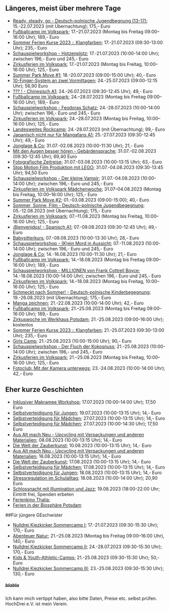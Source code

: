 ## Längeres, meist über mehrere Tage
 * [Ready, steady, go - Deutsch-polnische Jugendbegnung (13-17)](https://hochdrei.org/index.php?article_id=38&clang=0&seminar_id=557); 15.-22.07.2023 (mit Übernachtung); 175,- Euro 
 * [Fußballcamp im Volkspark](https://volkspark-potsdam.de/feriencamps/fussballcamps/); 17.–21.07.2023 (Montag bis Freitag 09:00–16:00 Uhr); 189,- Euro
 * [Sommer Ferien Kurse 2023 :: Klangfarben](https://www.kunstgriff23.de/2023/04/05/sommer-ferien-kurs-2021/); 17.-21.07.2023 (09:30-13:00 Uhr); 235,- Euro
 * [Schauspielworkshop - Hotzenplotz](https://www.activityschauspielschule.de/workshops/schauspielworkshop-sommerferien-2023-ab-10-jahren/); 17.-21.07.2023 (10:00-14:00 Uhr); zwischen 196,- Euro und 245,- Euro 
 * [Zirkusferien im Volkspark](https://volkspark-potsdam.de/feriencamps/circus-montelino-ferienwochen/); 17.–21.07.2023 (Montag bis Freitag, 10:00–16:00 Uhr); 125,- Euro
 * [Summer Park Move #1](https://lindenpark.de/events/summer-park-move-1/); 18.-20.07.2023 (09:00-15:00 Uhr); 40,- Euro
 * [10-Finger-System an zwei Vormittagen](https://vhs.potsdam.de/programm/junge-vhs/kw/bereich/kursdetails/kurs/S23-5D220J/kursname/10-Finger-System%20an%20zwei%20Vormittagen/kategorie-id/229/#inhalt); 24.-25.07.2023 (09:00-12:15 Uhr); 56,90 Euro
 * [??? ! - Chinesisch A1](https://vhs.potsdam.de/programm/junge-vhs/kw/bereich/kursdetails/kurs/S23-4M301J/kursname/-%20Chinesisch%20A1/kategorie-id/229/#inhalt); 24.-26.07.2023 (09:30-12:45 Uhr); 49,- Euro
 * [Fußballcamp im Volkspark](https://volkspark-potsdam.de/feriencamps/fussballcamps/); 24.–28.07.2023 (Montag bis Freitag 09:00–16:00 Uhr); 189,- Euro
 * [Schauspielworkshop - Feodoras Schatz](https://www.activityschauspielschule.de/workshops/schauspielworkshop-sommerferien-2023-ab-10-jahren-2/); 24.-28.07.2023 (10:00-14:00 Uhr); zwischen 196,- Euro und 245,- Euro
 * [Zirkusferien im Volkspark](https://volkspark-potsdam.de/feriencamps/circus-montelino-ferienwochen/); 24.–28.07.2023 (Montag bis Freitag, 10:00–16:00 Uhr); 125,- Euro
 * [Landesweites Rockcamp](https://lindenpark.de/events/landesweites-rockcamp-2023/); 24.-28.07.2023 (mit Übernachtung); 99,- Euro
 * [Japanisch nicht nur für Mangafans A1](https://vhs.potsdam.de/programm/junge-vhs/kw/bereich/kursdetails/kurs/S23-4M110J/kursname/Japanisch%20nicht%20nur%20fuer%20Mangafans%20A1/kategorie-id/229/#inhalt); 25.-27.07.2023 (09:30-12:45 Uhr); 49,- Euro
 * [Jonglage & Co](https://vhs.potsdam.de/programm/junge-vhs/kw/bereich/kursdetails/kurs/S23-3B005J/kursname/Jonglage%20Co/kategorie-id/229/#inhalt); 31.07.-02.08.2023 (10:00-11:30 Uhr); 21,- Euro
 * [Mit den Augen besser hören - Gebärdensprache](https://vhs.potsdam.de/programm/junge-vhs/kw/bereich/kursdetails/kurs/S23-4Q101J/kursname/Mit%20den%20Augen%20besser%20hoeren%20-%20Gebaerdensprache/kategorie-id/229/#inhalt); 31.07.-02.08.2023 (09:30-12:45 Uhr); 69,40 Euro
 * [Fotografische Zeitreise](https://vhs.potsdam.de/programm/junge-vhs/kw/bereich/kursdetails/kurs/S23-2H110J/kursname/Fotografische%20Zeitreise/kategorie-id/229/#inhalt); 31.07.-03.08.2023 (10:00-13:15 Uhr); 63,- Euro
 * [Stop Motion Film Produktion mit LEGO](https://vhs.potsdam.de/programm/junge-vhs/kw/bereich/kursdetails/kurs/S23-5D225J/kursname/Stop%20Motion%20Film%20Produktion%20mit%20LEGO/kategorie-id/229/#inhalt); 31.07.-04.08.2023 (09:30-13:45 Uhr); 94,50 Euro
 * [Schauspielworkshop - Der kleine Vampir](https://www.activityschauspielschule.de/workshops/schauspielworkshop-sommerferien-2023-ab-10-jahren-3/); 31.07.-04.08.2023 (10:00-14:00 Uhr); zwischen 196,- Euro und 245,- Euro
 * [Zirkusferien im Volkspark Mädchenwoche](https://volkspark-potsdam.de/feriencamps/circus-montelino-ferienwochen/); 31.07–04.08.2023 (Montag bis Freitag, 10:00–16:00 Uhr); 125,- Euro
 * [Summer Park Move #2](https://lindenpark.de/events/summer-park-move-2/); 01.-03.08.2023 (09:00-15:00); 40,- Euro
 * [Sommer, Sonne, Film - Deutsch-polnische Jugendbegegnung](https://hochdrei.org/index.php?article_id=38&clang=0&seminar_id=570); 05.-12.08.2023 (mit Übernachtung); 175,- Euro
 * [Zirkusferien im Volkspark](https://volkspark-potsdam.de/feriencamps/circus-montelino-ferienwochen/); 07.–11.08.2023 (Montag bis Freitag, 10:00–16:00 Uhr); 125,- Euro
 * [¡Bienvenidos! - Spanisch A1](https://vhs.potsdam.de/programm/junge-vhs/kw/bereich/kursdetails/kurs/S23-4D165J/kursname/Bienvenidos%20-%20Spanisch%20A1/kategorie-id/229/#inhalt); 07.-09.08.2023 (09:30-12:45 Uhr); 49,- Euro
 * [Babysitterkurs](https://vhs.potsdam.de/programm/junge-vhs/kw/bereich/kursdetails/kurs/S23-1H105J/kursname/Babysitterkurs/kategorie-id/229/#inhalt); 07.-08.08.2023 (10:00-13:30 Uhr); 28,- Euro
 * [Schauspielworkshop - (K)ein Mord in Aussicht](https://www.activityschauspielschule.de/workshops/schauspielworkshop-sommerferien-2023-ab-10-jahren-5/); 07.-11.08.2023 (10:00-14:00 Uhr); zwischen 196,- Euro und 245,- Euro
 * [Jonglage & Co](https://vhs.potsdam.de/programm/junge-vhs/kw/bereich/kursdetails/kurs/S23-3B010J/kursname/Jonglage%20Co/kategorie-id/229#inhalt); 14.-16.08.2023 (10:00-11:30 Uhr); 21,- Euro
 * [Fußballcamp im Volkspark](https://volkspark-potsdam.de/feriencamps/fussballcamps/); 14.–18.08.2023 (Montag bis Freitag 09:00–16:00 Uhr); 189,- Euro
 * [Schauspielworkshop - MILLIONEN von Frank Cottrell Boyce](https://www.activityschauspielschule.de/workshops/schauspielworkshop-sommerferien-2023-ab-10-jahren-6/); 14.-18.08.2023 (10:00-14:00 Uhr); zwischen 196,- Euro und 245,- Euro
 * [Zirkusferien im Volkspark](https://volkspark-potsdam.de/feriencamps/circus-montelino-ferienwochen/); 14.–18.08.2023 (Montag bis Freitag, 10:00–16:00 Uhr); 125,- Euro
 * [Schmeckt nach Sommer! - Deutsch-polnische Kinderbegegnung](https://hochdrei.org/index.php?article_id=38&clang=0&seminar_id=561); 19.-26.08.2023 (mit Übernachtung); 175,- Euro
 * [Manga zeichnen](https://vhs.potsdam.de/programm/junge-vhs/kw/bereich/kursdetails/kurs/S23-2D220J/kursname/Manga%20zeichnen/kategorie-id/229/#inhalt); 21.-22.08.2023 (10:00-14:00 Uhr); 42,- Euro 
 * [Fußballcamp im Volkspark](https://volkspark-potsdam.de/feriencamps/fussballcamps/); 21.–25.08.2023 (Montag bis Freitag 09:00–16:00 Uhr); 189,- Euro
 * [Zirkuswoche im Werkhaus Potsdam](https://buchen.inwole.de/werkhauspotsdam/adjax/); 21.-25.08.2023 (09:00-16:00 Uhr); kostenlos
 * [Sommer Ferien Kurse 2023 :: Klangfarben](https://www.kunstgriff23.de/2023/04/05/sommer-ferien-kurs-2021/); 21.-25.07.2023 (09:30-13:00 Uhr); 235,- Euro
 * [Girls Camp](https://lindenpark.de/events/girls-camp-2/); 21.-25.08.2023 (10:00-15:00 Uhr); 90,- Euro
 * [Schauspielworkshop - Der Fluch der Kokosnuss](https://www.activityschauspielschule.de/workshops/schauspielworkshop-sommerferien-2023-ab-10-jahren-4/); 21.-25.08.2023 (10:00-14:00 Uhr); zwischen 196,- und 245,- Euro
 * [Zirkusferien im Volkspark](https://volkspark-potsdam.de/feriencamps/circus-montelino-ferienwochen/); 21.–25.08.2023 (Montag bis Freitag, 10:00–16:00 Uhr); 125,- Euro
 * [Fotoclub: Mit der Kamera unterwegs](https://vhs.potsdam.de/programm/junge-vhs/kw/bereich/kursdetails/kurs/S23-2H105J/kursname/Fotoclub%20Mit%20der%20Kamera%20unterwegs/kategorie-id/229/#inhalt); 23.-24.08.2023 (10:00-14:00 Uhr); 42,- Euro


## Eher kurze Geschichten
 * [Inklusiver Makramee Workshop](https://vhs.potsdam.de/programm/junge-vhs/kw/bereich/kursdetails/kurs/S23-2G040J/kursname/Inklusiver%20Makramee%20Workshop/kategorie-id/229/#inhalt); 17.07.2023 (10:00-14:00 Uhr); 17,50 Euro
 * [Selbstverteidigung für Jungen](https://vhs.potsdam.de/programm/junge-vhs/kw/bereich/kursdetails/kurs/S23-3C115J/kursname/Selbstverteidigung%20fuer%20Jungen/kategorie-id/229/#inhalt); 19.07.2023 (10:00-13:15 Uhr); 14,- Euro
 * [Selbstverteidigung für Mädchen](https://vhs.potsdam.de/programm/junge-vhs/kw/bereich/kursdetails/kurs/S23-3C110J/kursname/Selbstverteidigung%20fuer%20Maedchen/kategorie-id/229/#inhalt); 27.07.2023 (10:00-13:15 Uhr); 14,- Euro
 * [Selbstverteidigung für Mädchen](https://vhs.potsdam.de/programm/junge-vhs/kw/bereich/kursdetails/kurs/S23-3C105J/kursname/Selbstverteidigung%20fuer%20Maedchen/kategorie-id/229/#inhalt); 27.07.2023 (10:00-14:30 Uhr); 17,50 Euro 
 * [Aus Alt mach Neu - Upcycling mit Verpackungen und anderen Materialien](https://vhs.potsdam.de/programm/junge-vhs/kw/bereich/kursdetails/kurs/S23-2G025J/kursname/Aus%20Alt%20mach%20Neu%20-%20Upcycling%20mit%20Verpackungen%20und%20anderen%20Materialien/kategorie-id/229/#inhalt); 08.08.2023 (10:00-13:15 Uhr); 14,- Euro
 * [Die Welt der Zauberkunst](https://vhs.potsdam.de/programm/junge-vhs/kw/bereich/kursdetails/kurs/S23-2K005J/kursname/Die%20Welt%20der%20Zauberkunst/kategorie-id/229/#inhalt); 10.08.2023 (10:00-13:15 Uhr); 14,- Euro 
 * [Aus Alt mach Neu - Upcycling mit Verpackungen und anderen Materialien](https://vhs.potsdam.de/programm/junge-vhs/kw/bereich/kursdetails/kurs/S23-2G030J/kursname/Aus%20Alt%20mach%20Neu%20-%20Upcycling%20mit%20Verpackungen%20und%20anderen%20Materialien/kategorie-id/229#inhalt); 16.08.2023 (10:00-13:15 Uhr); 14,- Euro
 * [Die Welt der Zauberkunst](https://vhs.potsdam.de/programm/junge-vhs/kw/bereich/kursdetails/kurs/S23-2K005J/kursname/Die%20Welt%20der%20Zauberkunst/kategorie-id/229/#inhalt); 17.08.2023 (10:00-13:15 Uhr); 14,- Euro
 * [Selbstverteidigung für Mädchen](https://vhs.potsdam.de/programm/junge-vhs/kw/bereich/kursdetails/kurs/S23-3C120J/kursname/Selbstverteidigung%20fuer%20Maedchen/kategorie-id/229/#inhalt); 17.08.2023 (10:00-13:15 Uhr); 14,- Euro
 * [Selbstverteidigung für Jungen](https://vhs.potsdam.de/programm/junge-vhs/kw/bereich/kursdetails/kurs/S23-3C125J/kursname/Selbstverteidigung%20fuer%20Jungen/kategorie-id/229/#inhalt); 18.08.2023 (10:00-13:15 Uhr); 14,- Euro 
 * [Stressregulation im Schulalltag](https://vhs.potsdam.de/programm/junge-vhs/kw/bereich/kursdetails/kurs/S23-3A105J/kursname/Stressregulation%20im%20Schulalltag/kategorie-id/229/#inhalt); 18.08.2023 (10:00-14:00 Uhr); 20,90 Euro
 * [Schlossnacht mit Illumination und Jazz](http://jagdschloss-stern.de/Stall/events/schlossnacht-mit-illumination-und-musik/); 19.08.2023 (18:00-22:00 Uhr; Eintritt frei, Spenden erbeten
 * [Ferienkino Thalia](https://www.thalia-potsdam.de/kinderjugend/ferienkino/); 
 * [Ferien in der Biosphäre Potsdam](https://www.biosphaere-potsdam.de/kalender/ferienprogramm/)

##Für jüngere GEschwister
 * [Nulldrei Kiezkicker Sommercamp I](https://babelsberg03.de/nachwuchs/nulldrei-fussballcamps/anmeldung/); 17.-21.07.2023 (09:30-15:30 Uhr); 170,- Euro
 * [Abenteuer Natur](https://volkspark-potsdam.de/feriencamps/abenteuer-natur/); 21.–25.08.2023 (Montag bis Freitag 09:00–16:00 Uhr), 140,- Euro
 * [Nulldrei Kiezkicker Sommercamp II](https://babelsberg03.de/nachwuchs/nulldrei-fussballcamps/anmeldung/); 24.-28.07.2023 (09:30-15:30 Uhr); 170,- Euro
 * [Kids & Youth-Athletic-Camps](https://potsdamer-laufclub.de/training/kids-athletics-camps/); 21.-25.08.2023 (09:30-15:30 Uhr); 50,- Euro
 * [Nulldrei Kiezkicker Sommercamp III](https://babelsberg03.de/nachwuchs/nulldrei-fussballcamps/anmeldung/); 23.-25.08.2023 (09:30-15:30 Uhr); 130,- Euro
##### blabla
Ich kann mich vertippt haben, also bitte Daten, Preise etc. selbst prüfen. HochDrei e.V. ist mein Verein.
